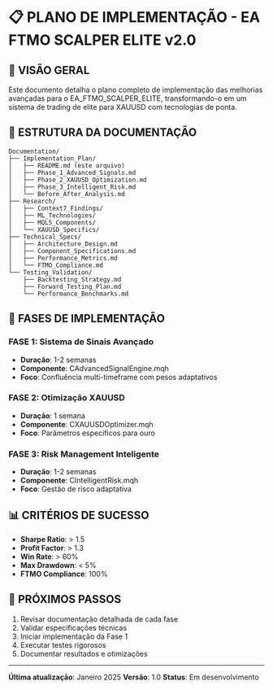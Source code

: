 # 📋 PLANO DE IMPLEMENTAÇÃO - EA FTMO SCALPER ELITE v2.0

## 🎯 VISÃO GERAL

Este documento detalha o plano completo de implementação das melhorias avançadas para o EA_FTMO_SCALPER_ELITE, transformando-o em um sistema de trading de elite para XAUUSD com tecnologias de ponta.

## 📁 ESTRUTURA DA DOCUMENTAÇÃO

```
Documentation/
├── Implementation_Plan/
│   ├── README.md (este arquivo)
│   ├── Phase_1_Advanced_Signals.md
│   ├── Phase_2_XAUUSD_Optimization.md
│   ├── Phase_3_Intelligent_Risk.md
│   └── Before_After_Analysis.md
├── Research/
│   ├── Context7_Findings/
│   ├── ML_Technologies/
│   ├── MQL5_Components/
│   └── XAUUSD_Specifics/
├── Technical_Specs/
│   ├── Architecture_Design.md
│   ├── Component_Specifications.md
│   ├── Performance_Metrics.md
│   └── FTMO_Compliance.md
└── Testing_Validation/
    ├── Backtesting_Strategy.md
    ├── Forward_Testing_Plan.md
    └── Performance_Benchmarks.md
```

## 🚀 FASES DE IMPLEMENTAÇÃO

### FASE 1: Sistema de Sinais Avançado
- **Duração**: 1-2 semanas
- **Componente**: CAdvancedSignalEngine.mqh
- **Foco**: Confluência multi-timeframe com pesos adaptativos

### FASE 2: Otimização XAUUSD
- **Duração**: 1 semana
- **Componente**: CXAUUSDOptimizer.mqh
- **Foco**: Parâmetros específicos para ouro

### FASE 3: Risk Management Inteligente
- **Duração**: 1-2 semanas
- **Componente**: CIntelligentRisk.mqh
- **Foco**: Gestão de risco adaptativa

## 📊 CRITÉRIOS DE SUCESSO

- **Sharpe Ratio**: > 1.5
- **Profit Factor**: > 1.3
- **Win Rate**: > 60%
- **Max Drawdown**: < 5%
- **FTMO Compliance**: 100%

## 📝 PRÓXIMOS PASSOS

1. Revisar documentação detalhada de cada fase
2. Validar especificações técnicas
3. Iniciar implementação da Fase 1
4. Executar testes rigorosos
5. Documentar resultados e otimizações

---
**Última atualização**: Janeiro 2025
**Versão**: 1.0
**Status**: Em desenvolvimento